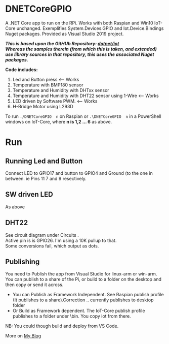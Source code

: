# DNETCoreGPIO

A .NET Core app to run on the RPi. Works with both Raspian and Win10 IoT-Core unchanged.
Exemplifies System.Devices.GPIO and Iot.Device.Bindings Nuget packages. Provided as Visual Studio 2019 project.

_**This is based upon the GitHUb Repository: [dotnet/iot](https://github.com/dotnet/iot)<br>
Whereas the samples therein (from which this is taken, and extended) use library sources in that repository, this uses the associated Nuget packages.**_

**Code includes:**
1. Led and Button press  <-- Works
2. Temperature with BMP180 sensor
3. Temperature and Humidity with DHTxx sensor
4. Temperature and Humidity with DHT22 sensor using 1-Wire <-- Works
5. LED driven by Software PWM.  <-- Works
6. H-Bridge Motor using L293D

To run ```./DNETCoreGPIO  n``` on Raspian or ```.\DNETCoreGPIO  n``` in a PowerShell windows on IoT-Core,  where **n is 1,2 ... 6** as above.

# Run
## Running Led and Button
Connect LED to GPIO17 and button to GPIO4 and Ground (to the one in between. ie Pins 11 7 and 9 resectively.
## SW driven LED
As above
## DHT22
See circuit diagram under Circuits  .<br> Active pin is is GPIO26. I'm using a 10K pullup to that. <br>Some conversions fail, which output as dots.

## Publishing
You need to Publish the app from Visual Studio for linux-arm or win-arm. You can publish to a share of the Pi, or build to a folder on the desktop and then copy or send it across.

- You can Publish as Framework Independent. See Raspian publish profile (It publishes to a share).Correction .. currently publishes to desktop folder
- Or Build as Framework dependent. The IoT-Core publish profile publishes to a folder under \bin. You copy iot from there.

NB: You could though build and deploy from VS Code.

More on [My Blog](http://www.sportronics.com.au)
